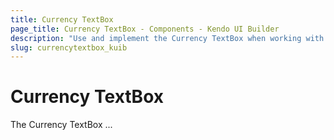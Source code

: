 ```yaml
---
title: Currency TextBox
page_title: Currency TextBox - Components - Kendo UI Builder
description: "Use and implement the Currency TextBox when working with the Kendo UI Builder tool for creating and managing Angular and AngularJS-based web applications."
slug: currencytextbox_kuib
---
```


# Currency TextBox

The Currency TextBox ...

<!-- screen -->
